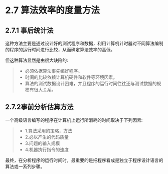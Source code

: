 # 2.7 算法效率的度量方法
## 2.7.1 事后统计法
这种方法主要是通过设计好的测试程序和数据，利用计算机计时器对不同算法编制的程序的运行时间进行比较，从而确定算法效率的高低。

但这种算法显然是由很大缺陷的:
> + 必须依据算法事先编好程序。
> + 时间的比较依赖计算机硬件和软件等环境因素。
> + 算法的测试数据设计困难，并且程序的运行时间往往还与测试数据的规模有很大关系。

## 2.7.2事前分析估算方法
一个高级语言编写的程序在计算机上运行所消耗的时间取决于下列因素:
> + 1.算法采用的策略，方法
> + 2.必以产生的代码质量
> + 3.问题的输入规模
> + 4.机器执行指令的速度

最终，在分析程序的运行时间时，最重要的是把程序看成是独立于程序设计语言的算法或一系列步骤。